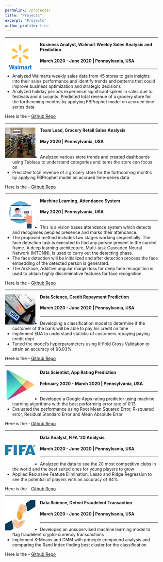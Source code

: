 ```yaml
---
permalink: /projects/
title: "Projects"
excerpt: "Projects"
author_profile: true
---
```


-----
<img align="left" height="100" width="100" src="../images/walmart.png" style="padding-right:15px">

**Business Analyst, Walmart Weekly Sales Analysis and Prediction**
#### March 2020 - June 2020 | Pennsylvania, USA

-----
*	Analyzed Walmarts weekly sales data from 45 stores to gain insights into their sales performance and identify trends and patterns that could improve business optimization and strategic decisions
*	Analyzed holiday periods experience significant spikes in sales due to festivals and discounts. Predicted total revenue of a grocery store for the forthcoming months by applying FBProphet model on accrued time-series data <br>

Here is the - [Github Repo](https://github.com/deneshkumarmn/Walmart-Salse-Analysis)

-----
<img align="left" height="100" width="100" src="../images/grocery_store.jpg" style="padding-right:15px">

**Team Lead, Grocery Retail Sales Analysis**
#### May 2020 | Pennsylvania, USA

-----
*	Analyzed various store trends and created dashboards using Tableau to understand categories and items the store can focus on
*	Predicted total revenue of a grocery store for the forthcoming months by applying FBProphet model on accrued time-series data
  
Here is the - [Github Repo](https://github.com/deneshkumarmn/Grocery-Retail-Sales-Analysis)

-----
<img align="left" height="100" width="100" src="../images/face.png" style="padding-right:15px">

**Machine Learning, Attendance System**
#### May 2020 | Pennsylvania, USA

-----
* This is a vision bases attendance system which detects and recognises peoples presence and marks their attendance. 
*	The proposed method includes two stages working sequentially. The face detection task is executed to find any person present in the current frame. A deep learning architecture, Multi-task Cascaded Neural Network (MTCNN), is used to carry out the detecting phase.
*	The face detection will be initialized and after detection process the face embedding of the detected person is generated. 
*	The ArcFace, Additive angular margin loss for deep face recognition is used to obtain highly discriminative features for face recognition.

Here is the - [Github Repo](https://github.com/deneshkumarmn/Vision-Based-Attendance-System)

-----
<img align="left" height="100" width="100" src="../images/credit.jpg" style="padding-right:15px">

**Data Science, Credit Repayment Prediction**
#### March 2020 - June 2020 | Pennsylvania, USA

-----
*	Developing a classification model to determine if the customer of the bank will be able to pay his credit on time
*	Implement EDA to understand statistic of customers repaying paying credit dept
*	Tuned the model’s hyperparameters using K-Fold Cross Validation to attain an accuracy of 98.03% <br>

Here is the - [Github Repo](https://github.com/deneshkumarmn/Credit-Repayment-Prediction)

-----
<img align="left" height="100" width="100" src="../images/playstore.png" style="padding-right:15px">

**Data Scientist, App Rating Prediction**
#### February 2020 - March 2020 | Pennsylvania, USA

-----
*	Developed a Google Apps rating predictor using machine learning algorithms with the best performing error rate of 0.13
*	Evaluated the performance using Root Mean Squared Error, R-squared error, Residual Standard Error and Mean Absolute Error  <br>

Here is the - [Github Repo](https://github.com/deneshkumarmn/App-Rating-Prediction)

-----
<img align="left" height="100" width="100" src="../images/fifa.png" style="padding-right:15px">

**Data Analyst, FIFA ‘20 Analysis**
#### March 2020 - June 2020 | Pennsylvania, USA

-----
*	Analyzed the data to see the 20 most competitive clubs in the world and the best suited ones for young players to grow
*	Applied Recursive Feature Elimination, Lasso and Ridge Regression to see the potential of players with an accuracy of 84% <br>

Here is the - [Github Repo](https://github.com/deneshkumarmn/FIFA-20-Analysis)

-----
<img align="left" height="100" width="100" src="../images/coin.png" style="padding-right:15px">

**Data Science, Detect Fraudelent Transaction**
#### March 2020 - June 2020 | Pennsylvania, USA

-----
*	Developed an unsupervised machine learning model to flag fraudelent crypto-currency transcactions 
*	Implement K-Means and GMM with principle compound analysis and comparing the Rand Index finding best cluster for the classification <br>

Here is the - [Github Repo](https://github.com/deneshkumarmn/Detect-Fraudelent-Transaction)

